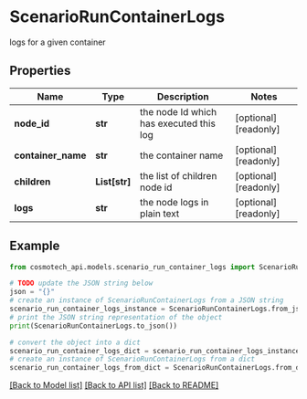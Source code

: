 # ScenarioRunContainerLogs

logs for a given container

## Properties

Name | Type | Description | Notes
------------ | ------------- | ------------- | -------------
**node_id** | **str** | the node Id which has executed this log | [optional] [readonly] 
**container_name** | **str** | the container name | [optional] [readonly] 
**children** | **List[str]** | the list of children node id | [optional] [readonly] 
**logs** | **str** | the node logs in plain text | [optional] [readonly] 

## Example

```python
from cosmotech_api.models.scenario_run_container_logs import ScenarioRunContainerLogs

# TODO update the JSON string below
json = "{}"
# create an instance of ScenarioRunContainerLogs from a JSON string
scenario_run_container_logs_instance = ScenarioRunContainerLogs.from_json(json)
# print the JSON string representation of the object
print(ScenarioRunContainerLogs.to_json())

# convert the object into a dict
scenario_run_container_logs_dict = scenario_run_container_logs_instance.to_dict()
# create an instance of ScenarioRunContainerLogs from a dict
scenario_run_container_logs_from_dict = ScenarioRunContainerLogs.from_dict(scenario_run_container_logs_dict)
```
[[Back to Model list]](../README.md#documentation-for-models) [[Back to API list]](../README.md#documentation-for-api-endpoints) [[Back to README]](../README.md)


